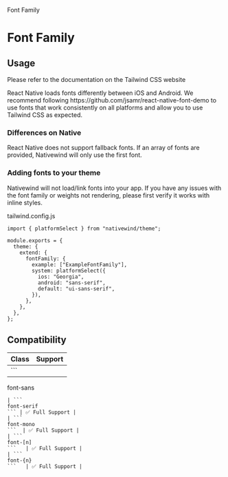 Font Family

# Font Family

## Usage

Please refer to the documentation on the Tailwind CSS website

React Native loads fonts differently between iOS and Android. We recommend following https\://github.com/jsamr/react-native-font-demo to use fonts that work consistently on all platforms and allow you to use Tailwind CSS as expected.

### Differences on Native

React Native does not support fallback fonts. If an array of fonts are provided, Nativewind will only use the first font.

### Adding fonts to your theme

Nativewind will not load/link fonts into your app. If you have any issues with the font family or weights not rendering, please first verify it works with inline styles.

tailwind.config.js

```
import { platformSelect } from "nativewind/theme";
 
module.exports = {
  theme: {
    extend: {
      fontFamily: {
        example: ["ExampleFontFamily"],
        system: platformSelect({
          ios: "Georgia",
          android: "sans-serif",
          default: "ui-sans-serif",
        }),
      },
    },
  },
};
```

## Compatibility

| Class              | Support        |
| ------------------ | -------------- |
| ```
font-sans
```  | ✅ Full Support |
| ```
font-serif
``` | ✅ Full Support |
| ```
font-mono
```  | ✅ Full Support |
| ```
font-[n]
```   | ✅ Full Support |
| ```
font-{n}
```   | ✅ Full Support |
